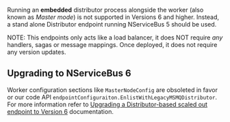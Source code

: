 

Running an **embedded** distributor process alongside the worker (also known as *Master mode*) is not supported in Versions 6 and higher. Instead, a stand alone Distributor endpoint running NServiceBus 5 should be used.

NOTE: This endpoints only acts like a load balancer, it does NOT require *any* handlers, sagas or message mappings. Once deployed, it does not require any version updates.

## Upgrading to NServiceBus 6

Worker configuration sections like `MasterNodeConfig` are obsoleted in favor or our code API `endpointConfiguraiton.EnlistWithLegacyMSMQDistributor`. For more information refer to [Upgrading a Distributor-based scaled out endpoint to Version 6](/samples/scaleout/distributor-upgrade/) documentation.
